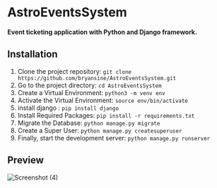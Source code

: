 # AstroEventsSystem
**Event ticketing application with Python and Django framework.**

## Installation

1. Clone the project repository: ``git clone https://github.com/bryansine/AstroEventsSystem.git``
2. Go to the project directory: ``cd AstroEventsSystem``
3. Create a Virtual Environment: ``python3 -m venv env``
4. Activate the Virtual Environment: ``source env/bin/activate``
5. install django                   : ``pip install django``
5. Install Required Packages: ``pip install -r requirements.txt``
6. Migrate the Database: ``python manage.py migrate``
7. Create a Super User: ``python manage.py createsuperuser``
8. Finally, start the development server: ``python manage.py runserver``

## Preview
![Screenshot (4)](https://github.com/bryansine/AstroEventsSystem/assets/98818309/c54ddc78-4a2b-496b-acd8-d23d875397fe)
